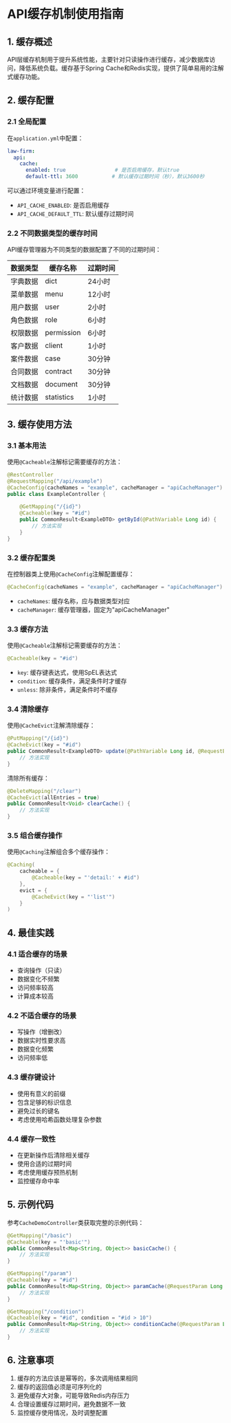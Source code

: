 # API缓存机制使用指南

## 1. 缓存概述

API层缓存机制用于提升系统性能，主要针对只读操作进行缓存，减少数据库访问，降低系统负载。缓存基于Spring Cache和Redis实现，提供了简单易用的注解式缓存功能。

## 2. 缓存配置

### 2.1 全局配置

在`application.yml`中配置：

```yaml
law-firm:
  api:
    cache:
      enabled: true                # 是否启用缓存，默认true
      default-ttl: 3600           # 默认缓存过期时间（秒），默认3600秒
```

可以通过环境变量进行配置：

- `API_CACHE_ENABLED`: 是否启用缓存
- `API_CACHE_DEFAULT_TTL`: 默认缓存过期时间

### 2.2 不同数据类型的缓存时间

API缓存管理器为不同类型的数据配置了不同的过期时间：

| 数据类型 | 缓存名称 | 过期时间 |
|---------|---------|---------|
| 字典数据 | dict | 24小时 |
| 菜单数据 | menu | 12小时 |
| 用户数据 | user | 2小时 |
| 角色数据 | role | 6小时 |
| 权限数据 | permission | 6小时 |
| 客户数据 | client | 1小时 |
| 案件数据 | case | 30分钟 |
| 合同数据 | contract | 30分钟 |
| 文档数据 | document | 30分钟 |
| 统计数据 | statistics | 1小时 |

## 3. 缓存使用方法

### 3.1 基本用法

使用`@Cacheable`注解标记需要缓存的方法：

```java
@RestController
@RequestMapping("/api/example")
@CacheConfig(cacheNames = "example", cacheManager = "apiCacheManager")
public class ExampleController {
    
    @GetMapping("/{id}")
    @Cacheable(key = "#id")
    public CommonResult<ExampleDTO> getById(@PathVariable Long id) {
        // 方法实现
    }
}
```

### 3.2 缓存配置类

在控制器类上使用`@CacheConfig`注解配置缓存：

```java
@CacheConfig(cacheNames = "example", cacheManager = "apiCacheManager")
```

- `cacheNames`: 缓存名称，应与数据类型对应
- `cacheManager`: 缓存管理器，固定为"apiCacheManager"

### 3.3 缓存方法

使用`@Cacheable`注解标记需要缓存的方法：

```java
@Cacheable(key = "#id")
```

- `key`: 缓存键表达式，使用SpEL表达式
- `condition`: 缓存条件，满足条件时才缓存
- `unless`: 除非条件，满足条件时不缓存

### 3.4 清除缓存

使用`@CacheEvict`注解清除缓存：

```java
@PutMapping("/{id}")
@CacheEvict(key = "#id")
public CommonResult<ExampleDTO> update(@PathVariable Long id, @RequestBody ExampleDTO dto) {
    // 方法实现
}
```

清除所有缓存：

```java
@DeleteMapping("/clear")
@CacheEvict(allEntries = true)
public CommonResult<Void> clearCache() {
    // 方法实现
}
```

### 3.5 组合缓存操作

使用`@Caching`注解组合多个缓存操作：

```java
@Caching(
    cacheable = {
        @Cacheable(key = "'detail:' + #id")
    },
    evict = {
        @CacheEvict(key = "'list'")
    }
)
```

## 4. 最佳实践

### 4.1 适合缓存的场景

- 查询操作（只读）
- 数据变化不频繁
- 访问频率较高
- 计算成本较高

### 4.2 不适合缓存的场景

- 写操作（增删改）
- 数据实时性要求高
- 数据变化频繁
- 访问频率低

### 4.3 缓存键设计

- 使用有意义的前缀
- 包含足够的标识信息
- 避免过长的键名
- 考虑使用哈希函数处理复杂参数

### 4.4 缓存一致性

- 在更新操作后清除相关缓存
- 使用合适的过期时间
- 考虑使用缓存预热机制
- 监控缓存命中率

## 5. 示例代码

参考`CacheDemoController`类获取完整的示例代码：

```java
@GetMapping("/basic")
@Cacheable(key = "'basic'")
public CommonResult<Map<String, Object>> basicCache() {
    // 方法实现
}

@GetMapping("/param")
@Cacheable(key = "#id")
public CommonResult<Map<String, Object>> paramCache(@RequestParam Long id) {
    // 方法实现
}

@GetMapping("/condition")
@Cacheable(key = "#id", condition = "#id > 10")
public CommonResult<Map<String, Object>> conditionCache(@RequestParam Long id) {
    // 方法实现
}
```

## 6. 注意事项

1. 缓存的方法应该是幂等的，多次调用结果相同
2. 缓存的返回值必须是可序列化的
3. 避免缓存大对象，可能导致Redis内存压力
4. 合理设置缓存过期时间，避免数据不一致
5. 监控缓存使用情况，及时调整配置 